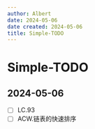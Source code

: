 ```yaml
---
author: Albert
date: 2024-05-06
date created: 2024-05-06
title: Simple-TODO
---
```


# Simple-TODO

## 2024-05-06

- [ ] LC.93
- [ ] ACW.链表的快速排序